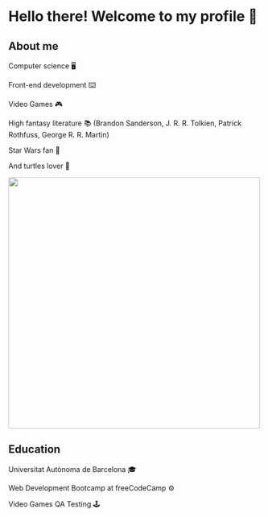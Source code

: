 # Hello there! Welcome to my profile 👋

## About me
Computer science 🖥️  

Front-end development ⌨️  

Video Games 🎮  

High fantasy literature 📚 (Brandon Sanderson, J. R. R. Tolkien, Patrick Rothfuss, George R. R. Martin)  

Star Wars fan 👾  

And turtles lover 🐢

<img src="https://github.com/Maruku98/Maruku98/assets/133391272/98d23b3e-b02c-47cd-bfcc-ee23540fdbb7" width="500">



## Education
Universitat Autònoma de Barcelona 🎓  

Web Development Bootcamp at freeCodeCamp ⚙️  

Video Games QA Testing 🕹️


##
